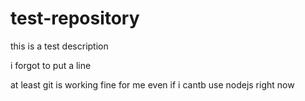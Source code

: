 # test-repository
this is a test description

i forgot to put a line

at least git is working fine for me even if i cantb use nodejs right now